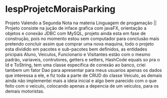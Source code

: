 # IespProjetcMoraisParking
Projeto Valendo a Segunda Nota na materia Linguagem de progamação ||
Projeto consiste na jução de inface grafica com javaFX, orientação a objetos e conexão JDBC com MySQL, projeto ainda esta em fase de construção,
pois no momento estou sem computador para conclusão mais pretendo concluir assim que comprar uma nova maquina,
todo o projeto esta dividido em pacotes e sub-pacotes bem definidos, as entidades pricipais Aluno, Veiculos, Funcionario e Visitantes estão com o mesmo padrão,
variaveis, contrutores, getters e setters, HashCode equals so pra o Id e ToString, tem uma classe especifica de conexão ao banco, 
criei tambem um fator Dao para apresentar para meus usuarios apenas os dados que interessa a ele, e fiz toda a parte de CRUD do classe Veiculo,
as demais ainda não implementei mais a ideia inicial e algo bem parecido com o que feito com o veiculo, colocando apenas a depencia de um veiculos,
para os demais motoristas.

